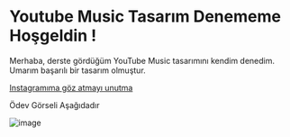 # Youtube Music Tasarım Denememe Hoşgeldin !

Merhaba, derste gördüğüm YouTube Music tasarımını kendim denedim. Umarım başarılı bir tasarım olmuştur.

[Instagramıma göz atmayı unutma](https://www.instagram.com/gokhankundala/)


Ödev Görseli Aşağıdadır














![image](https://github.com/gkhnkndl/youtube-music-sample/assets/148795426/bdf89f9a-5c92-478d-87d5-f0ee781e9b07)
